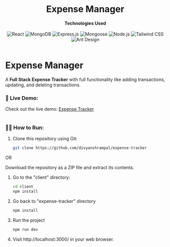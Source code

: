 <div align="center">
  <br>
  <h1> Expense Manager </h1>
  <strong> Technologies Used</strong>
  <br><br>
  <img src="https://img.shields.io/badge/%20-reactjs-%231791ff" alt="React">
  <img src="https://img.shields.io/badge/%20-mongodb-%231791ff" alt="MongoDB">
  <img src="https://img.shields.io/badge/%20-expressjs-%231791ff" alt="Express.js">
  <img src="https://img.shields.io/badge/%20-mongoose-%231791ff" alt="Mongoose">
  <img src="https://img.shields.io/badge/%20-nodejs-%231791ff" alt="Node.js">
  <img src="https://img.shields.io/badge/%20-tailwindcss-%231791ff" alt="Tailwind CSS">
  <img src="https://img.shields.io/badge/%20-antdesign-%231791ff" alt="Ant Design">
  <br><br>
</div>

# Expense Manager

A **Full Stack Expense Tracker** with full functionality like adding transactions, updating, and deleting transactions.

### 🚀 Live Demo:

Check out the live demo: [Expense Tracker](https://odd-cyan-gharial-sock.cyclic.app/)
<br><br>

### 👨‍💻 How to Run:

1. Clone this repository using Git:
   ```bash
   git clone https://github.com/divyanshrampal/expense-tracker

OR

Download the repository as a ZIP file and extract its contents.

1. Go to the "client" directory:
   ```bash
   cd client
   npm install

2. Go back to "expense-tracker" directory
   ```bash
   npm install
   
3. Run the project
   ```bash
   npm run dev

4. Visit http://localhost:3000/ in your web browser.

   
